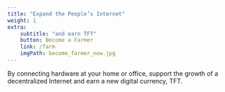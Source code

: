 ```yaml
---
title: "Expand the People’s Internet"
weight: 1
extra:
    subtitle: "and earn TFT"
    button: Become a Farmer
    link: /farm
    imgPath: become_farmer_new.jpg
---
```


By connecting hardware at your home or office, support the growth of a decentralized Internet and earn a new digital currency, TFT.

